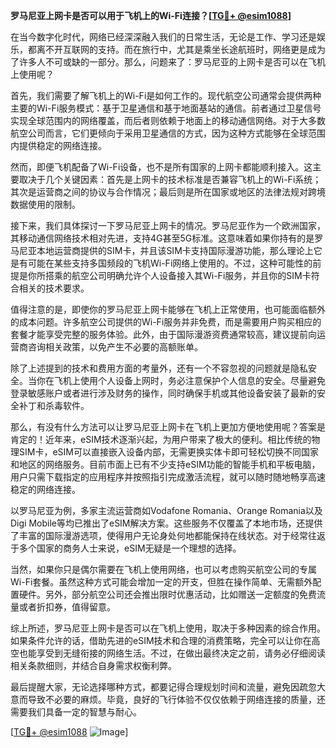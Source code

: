 **罗马尼亚上网卡是否可以用于飞机上的Wi-Fi连接？[[TG💪+ @esim1088](https://t.me/s/esim1088)]**

在当今数字化时代，网络已经深深融入我们的日常生活，无论是工作、学习还是娱乐，都离不开互联网的支持。而在旅行中，尤其是乘坐长途航班时，网络更是成为了许多人不可或缺的一部分。那么，问题来了：罗马尼亚的上网卡是否可以在飞机上使用呢？

首先，我们需要了解飞机上的Wi-Fi是如何工作的。现代航空公司通常会提供两种主要的Wi-Fi服务模式：基于卫星通信和基于地面基站的通信。前者通过卫星信号实现全球范围内的网络覆盖，而后者则依赖于地面上的移动通信网络。对于大多数航空公司而言，它们更倾向于采用卫星通信的方式，因为这种方式能够在全球范围内提供稳定的网络连接。

然而，即便飞机配备了Wi-Fi设备，也不是所有国家的上网卡都能顺利接入。这主要取决于几个关键因素：首先是上网卡的技术标准是否兼容飞机上的Wi-Fi系统；其次是运营商之间的协议与合作情况；最后则是所在国家或地区的法律法规对跨境数据使用的限制。

接下来，我们具体探讨一下罗马尼亚上网卡的情况。罗马尼亚作为一个欧洲国家，其移动通信网络技术相对先进，支持4G甚至5G标准。这意味着如果你持有的是罗马尼亚本地运营商提供的SIM卡，并且该SIM卡支持国际漫游功能，那么理论上它是有可能在某些支持多国频段的飞机Wi-Fi网络上使用的。不过，这种可能性的前提是你所搭乘的航空公司明确允许个人设备接入其Wi-Fi服务，并且你的SIM卡符合相关的技术要求。

值得注意的是，即使你的罗马尼亚上网卡能够在飞机上正常使用，也可能面临额外的成本问题。许多航空公司提供的Wi-Fi服务并非免费，而是需要用户购买相应的套餐才能享受完整的服务体验。此外，由于国际漫游资费通常较高，建议提前向运营商咨询相关政策，以免产生不必要的高额账单。

除了上述提到的技术和费用方面的考量外，还有一个不容忽视的问题就是隐私安全。当你在飞机上使用个人设备上网时，务必注意保护个人信息的安全。尽量避免登录敏感账户或者进行涉及财务的操作，同时确保手机或其他设备安装了最新的安全补丁和杀毒软件。

那么，有没有什么方法可以让罗马尼亚上网卡在飞机上更加方便地使用呢？答案是肯定的！近年来，eSIM技术逐渐兴起，为用户带来了极大的便利。相比传统的物理SIM卡，eSIM可以直接嵌入设备内部，无需更换实体卡即可轻松切换不同国家和地区的网络服务。目前市面上已有不少支持eSIM功能的智能手机和平板电脑，用户只需下载指定的应用程序并按照指引完成激活流程，就可以随时随地畅享高速稳定的网络连接。

以罗马尼亚为例，多家主流运营商如Vodafone Romania、Orange Romania以及Digi Mobile等均已推出了eSIM解决方案。这些服务不仅覆盖了本地市场，还提供了丰富的国际漫游选项，使得用户无论身处何地都能保持在线状态。对于经常往返于多个国家的商务人士来说，eSIM无疑是一个理想的选择。

当然，如果你只是偶尔需要在飞机上使用网络，也可以考虑购买航空公司的专属Wi-Fi套餐。虽然这种方式可能会增加一定的开支，但胜在操作简单、无需额外配置硬件。另外，部分航空公司还会推出限时优惠活动，比如赠送一定额度的免费流量或者折扣券，值得留意。

综上所述，罗马尼亚上网卡是否可以在飞机上使用，取决于多种因素的综合作用。如果条件允许的话，借助先进的eSIM技术和合理的消费策略，完全可以让你在高空也能享受到无缝衔接的网络生活。不过，在做出最终决定之前，请务必仔细阅读相关条款细则，并结合自身需求权衡利弊。

最后提醒大家，无论选择哪种方式，都要记得合理规划时间和流量，避免因疏忽大意而导致不必要的麻烦。毕竟，良好的飞行体验不仅仅依赖于网络连接的质量，还需要我们具备一定的智慧与耐心。

[[TG💪+ @esim1088](https://t.me/s/esim1088) ![Image](https://i.postimg.cc/4NQfJmqS/Snipaste-2025-05-13-00-14-12.png)]